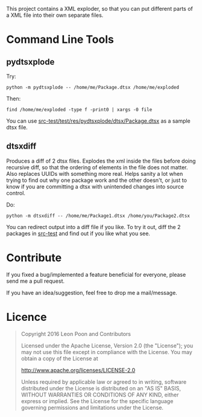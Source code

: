 This project contains a XML exploder, so that you can put different parts of a
XML file into their own separate files.

Command Line Tools
==================

pydtsxplode
-----------

Try:

    python -m pydtsxplode -- /home/me/Package.dtsx /home/me/exploded

Then:

    find /home/me/exploded -type f -print0 | xargs -0 file

You can use [src-test/test/res/pydtsxplode/dtsx/Package.dtsx](src-test/test/res/pydtsxplode/dtsx/Package.dtsx)
as a sample dtsx file.

dtsxdiff
--------

Produces a diff of 2 dtsx files. Explodes the xml inside the files before doing recursive diff, so that the ordering of
elements in the file does not matter. Also replaces UUIDs with something more real. Helps sanity a lot when trying to
find out why one package work and the other doesn't, or just to know if you are committing a dtsx with unintended
changes into source control.

Do:

    python -m dtsxdiff -- /home/me/Package1.dtsx /home/you/Package2.dtsx

You can redirect output into a diff file if you like. To try it out, diff the 2 packages in
[src-test](src-test/test/res/pydtsxplode/dtsx/) and find out if you like what you see.

Contribute
==========

If you fixed a bug/implemented a feature beneficial for everyone, please send me a pull
request.
    
If you have an idea/suggestion, feel free to drop me a mail/message.

Licence
=======

> Copyright 2016 Leon Poon and Contributors
>
> Licensed under the Apache License, Version 2.0 (the "License");
> you may not use this file except in compliance with the License.
> You may obtain a copy of the License at
>
>    http://www.apache.org/licenses/LICENSE-2.0
>
> Unless required by applicable law or agreed to in writing, software
> distributed under the License is distributed on an "AS IS" BASIS,
> WITHOUT WARRANTIES OR CONDITIONS OF ANY KIND, either express or implied.
> See the License for the specific language governing permissions and
> limitations under the License.
